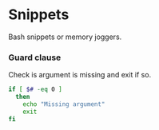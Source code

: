 # Snippets

Bash snippets or memory joggers.


### Guard clause

Check is argument is missing and exit if so.

```sh
if [ $# -eq 0 ]
  then
    echo "Missing argument"
    exit
fi
```

